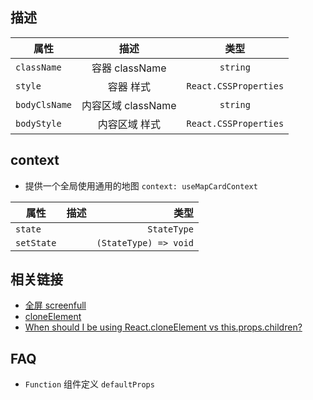 ## 描述

| 属性          |        描述        |         类型          |
| ------------- | :----------------: | :-------------------: |
| `className`   |   容器 className   |       `string`        |
| `style`       |     容器 样式      | `React.CSSProperties` |
| `bodyClsName` | 内容区域 className |       `string`        |
| `bodyStyle`   |   内容区域 样式    | `React.CSSProperties` |

## context

- 提供一个全局使用通用的地图 `context: useMapCardContext`

| 属性       | 描述 |                  类型 |
| ---------- | :--: | --------------------: |
| `state`    |      |           `StateType` |
| `setState` |      | `(StateType) => void` |

## 相关链接

- [全屏 screenfull](https://github.com/sindresorhus/screenfull.js)
- [cloneElement](https://medium.com/@kylpo/all-about-reacts-cloneelement-964853391337)
- [When should I be using React.cloneElement vs this.props.children?](https://stackoverflow.com/questions/37521798/when-should-i-be-using-react-cloneelement-vs-this-props-children)


## FAQ

- `Function` 组件定义 `defaultProps`
